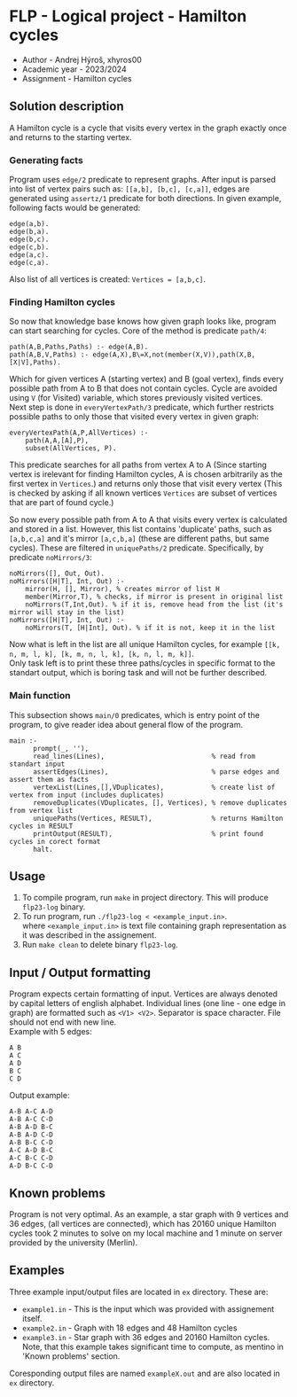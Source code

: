 # FLP - Logical project - Hamilton cycles 

- Author - Andrej Hýroš, xhyros00
- Academic year - 2023/2024
- Assignment - Hamilton cycles

## Solution description

A Hamilton cycle is a cycle that visits every vertex in the graph exactly once and returns to the starting vertex.

### Generating facts

Program uses `edge/2` predicate to represent graphs. After input is parsed into list of vertex pairs such as: `[[a,b], [b,c], [c,a]]`,
edges are generated using `assertz/1` predicate for both directions. In given example, following facts would be generated:

```
edge(a,b).
edge(b,a).
edge(b,c).
edge(c,b).
edge(a,c).
edge(c,a).
```
Also list of all vertices is created: `Vertices = [a,b,c]`.

### Finding Hamilton cycles

So now that knowledge base knows how given graph looks like, program can start searching for cycles. 
Core of the method is predicate `path/4`:

```
path(A,B,Paths,Paths) :- edge(A,B).
path(A,B,V,Paths) :- edge(A,X),B\=X,not(member(X,V)),path(X,B,[X|V],Paths).
```

Which for given vertices A (starting vertex) and B (goal vertex), finds every possible path from A to B 
that does not contain cycles. Cycle are avoided using `V` (for Visited) variable, which stores previously
visited vertices.\
Next step is done in `everyVertexPath/3` predicate, which further restricts possible paths to only those that visited
every vertex in given graph:

```
everyVertexPath(A,P,AllVertices) :-
    path(A,A,[A],P),
    subset(AllVertices, P).
```

This predicate searches for all paths from vertex A to A (Since starting vertex is irelevant for finding Hamilton cycles,
A is chosen arbitrarily as the first vertex in `Vertices`.) and returns only those that visit every vertex (This is 
checked by asking if all known vertices `Vertices` are subset of vertices that are part of found cycle.) 

So now every possible path from A to A that visits every vertex is calculated and stored in a list. However, this list
contains 'duplicate' paths, such as `[a,b,c,a]` and it's mirror `[a,c,b,a]` (these are different paths, but same cycles). These are filtered in `uniquePaths/2`
predicate. Specifically, by predicate `noMirrors/3`:

```
noMirrors([], Out, Out).
noMirrors([H|T], Int, Out) :-
    mirror(H, [], Mirror), % creates mirror of list H
    member(Mirror,T), % checks, if mirror is present in original list
    noMirrors(T,Int,Out). % if it is, remove head from the list (it's mirror will stay in the list)
noMirrors([H|T], Int, Out) :-
    noMirrors(T, [H|Int], Out). % if it is not, keep it in the list
```

Now what is left in the list are all unique Hamilton cycles, for example `[[k, n, m, l, k], [k, m, n, l, k], [k, n, l, m, k]]`.\
Only task left is to print these three paths/cycles in specific format to the standart output, which is boring task and
will not be further described.

### Main function
This subsection shows `main/0` predicates, which is entry point of the program, to give reader
idea about general flow of the program.
```
main :-
      prompt(_, ''),
      read_lines(Lines),                           % read from standart input
      assertEdges(Lines),                          % parse edges and assert them as facts
      vertexList(Lines,[],VDuplicates),            % create list of vertex from input (includes duplicates)
      removeDuplicates(VDuplicates, [], Vertices), % remove duplicates from vertex list
      uniquePaths(Vertices, RESULT),               % returns Hamilton cycles in RESULT
      printOutput(RESULT),                         % print found cycles in corect format
      halt.
```


## Usage

1. To compile program, run `make` in project directory. This will produce `flp23-log` binary.
2. To run program, run `./flp23-log < <example_input.in>`.\
   where `<example_input.in>` is text file containing graph representation as it was described in the assignement.
3. Run `make clean` to delete binary `flp23-log`.

## Input / Output formatting
Program expects certain formatting of input. Vertices are always denoted by capital letters of english alphabet.
Individual lines (one line - one edge in graph) are formatted such as `<V1> <V2>`. Separator is space character.
File should not end with new line.  
Example with 5 edges:
```
A B
A C
A D
B C
C D
```
Output example:
```
A-B A-C A-D
A-B A-C C-D
A-B A-D B-C
A-B A-D C-D
A-B B-C C-D
A-C A-D B-C
A-C B-C C-D
A-D B-C C-D
```






## Known problems
Program is not very optimal. As an example, a star graph with 9 vertices and 36 edges,
(all vertices are connected), which has 20160 unique Hamilton cycles took 2 minutes to solve
on my local machine and 1 minute on server provided by the university (Merlin).


## Examples
Three example input/output files are located in `ex` directory. These are:
- `example1.in` - This is the input which was provided with assignement itself.
- `example2.in` - Graph with 18 edges and 48 Hamilton cycles
- `example3.in` - Star graph with 36 edges and 20160 Hamilton cycles. Note, that this example takes significant
time to compute, as mentino in 'Known problems' section.

Coresponding output files are named `exampleX.out` and are also located in `ex` directory.